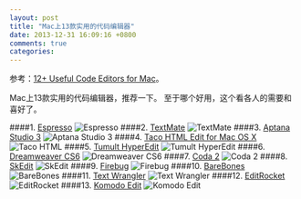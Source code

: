```yaml
---
layout: post
title: "Mac上13款实用的代码编辑器"
date: 2013-12-31 16:09:16 +0800
comments: true
categories: 
---
```

<!--more-->

[Espresso]: /images/2013/12/espresso.jpg
[TextMate]: /images/2013/12/textmate.jpg
[Aptana Studio 3]: /images/2013/12/AptanaStudio3.jpg
[Taco HTML]: /images/2013/12/tacoHTML.jpg
[Tumult HyperEdit]: /images/2013/12/TumultHyperEdit.jpg
[Dreamweaver CS6]: /images/2013/12/dreamweaver.jpg
[Coda 2]: /images/2013/12/coda2.jpg
[SkEdit]: /images/2013/12/skedit.jpg
[Firebug]: /images/2013/12/firebug.jpg
[BareBones]: /images/2013/12/barebones.jpg
[Text Wrangler]: /images/2013/12/textwrangler.jpg
[EditRocket]: /images/2013/12/editrocket.jpg
[Komodo Edit]: /images/2013/12/komodoedit.jpg

参考：[12+ Useful Code Editors for Mac](http://bloomwebdesign.net/2012/07/12-useful-code-editors-for-mac/)。

Mac上13款实用的代码编辑器，推荐一下。
至于哪个好用，这个看各人的需要和喜好了。

####1. [Espresso](http://macrabbit.com/espresso/)
![Espresso]
####2. [TextMate](http://macromates.com/)
![TextMate]
####3. [Aptana Studio 3](http://www.aptana.com/products/studio3)
![Aptana Studio 3]
####4. [Taco HTML Edit for Mac OS X](http://tacosw.com/)
![Taco HTML]
####5. [Tumult HyperEdit](http://tumult.com/HyperEdit/)
![Tumult HyperEdit]
####6. [Dreamweaver CS6](http://www.adobe.com/products/dreamweaver.html)
![Dreamweaver CS6]
####7. [Coda 2](http://www.panic.com/coda/)
![Coda 2]
####8. [SkEdit](http://www.skedit.com/)
![SkEdit]
####9. [Firebug](http://getfirebug.com/)
![Firebug]
####10. [BareBones](http://www.barebones.com/products/bbedit/benefitscommand.html)
![BareBones]
####11. [Text Wrangler](http://www.barebones.com/products/textwrangler/)
![Text Wrangler]
####12. [EditRocket](http://www.editrocket.com/)
![EditRocket]
####13. [Komodo Edit](http://www.activestate.com/komodo-edit)
![Komodo Edit]